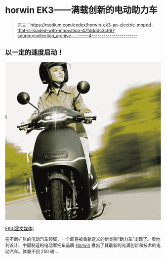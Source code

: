 # horwin EK3——满载创新的电动助力车

> 原文：<https://medium.com/codex/horwin-ek3-an-electric-moped-that-is-loaded-with-innovation-47fddddc3c69?source=collection_archive---------4----------------------->

## 以一定的速度启动！

![](img/08feadff4a15cfca2eeb779f90d2ad11.png)

[EK3(霍文媒体)](https://www.horwin.eu/)

在不断扩张的电动汽车领域，一个即将被重新定义的新类别“助力车”出现了。奥地利设计、中国制造的电动摩托车品牌 [Horwin](https://www.horwin.eu/) 推出了其最新的充满创新和技术的电动汽车。体重不到 250 磅…